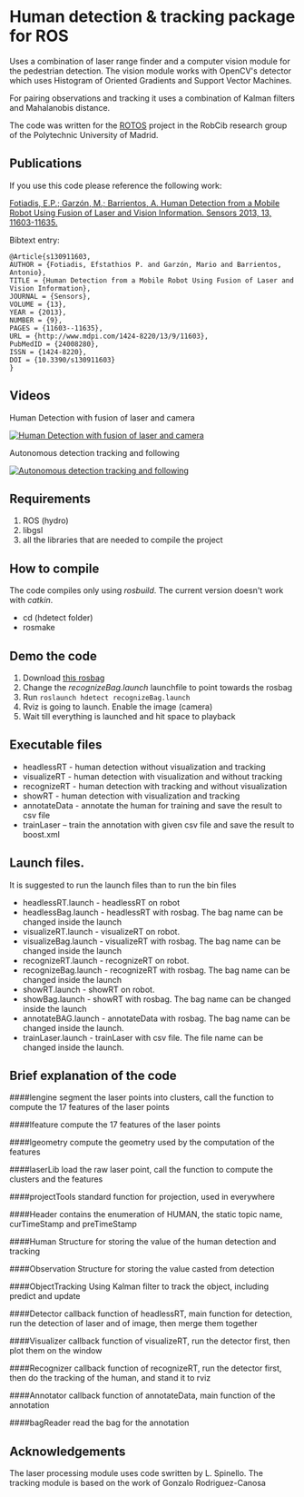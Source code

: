 Human detection & tracking package for ROS
=======

Uses a combination of laser range finder and a computer vision module for the pedestrian detection. The vision module works with OpenCV's detector which uses Histogram of Oriented Gradients and Support Vector Machines.

For pairing observations and tracking it uses a combination of Kalman filters and Mahalanobis distance.

The code was written for the [ROTOS](http://robcib.etsii.upm.es/) project in the RobCib research group of the Polytechnic University of Madrid.

## Publications

If you use this code please reference the following work:

[Fotiadis, E.P.; Garzón, M.; Barrientos, A.	Human Detection from a Mobile Robot Using Fusion of Laser and Vision Information. Sensors 2013, 13, 11603-11635.](http://www.mdpi.com/1424-8220/13/9/11603)

Bibtext entry:

```
@Article{s130911603,
AUTHOR = {Fotiadis, Efstathios P. and Garzón, Mario and Barrientos, Antonio},
TITLE = {Human Detection from a Mobile Robot Using Fusion of Laser and Vision Information},
JOURNAL = {Sensors},
VOLUME = {13},
YEAR = {2013},
NUMBER = {9},
PAGES = {11603--11635},
URL = {http://www.mdpi.com/1424-8220/13/9/11603},
PubMedID = {24008280},
ISSN = {1424-8220},
DOI = {10.3390/s130911603}
}
```

## Videos

Human Detection with fusion of laser and camera

[![Human Detection with fusion of laser and camera](http://img.youtube.com/vi/W84ERQ0LYjM/0.jpg)](http://www.youtube.com/watch?v=W84ERQ0LYjM)

Autonomous detection tracking and following

[![Autonomous detection tracking and following](http://img.youtube.com/vi/gqlUAyLwUE4/0.jpg)](http://www.youtube.com/watch?v=gqlUAyLwUE4)


## Requirements
 1. ROS (hydro)
 2. libgsl
 3. all the libraries that are needed to compile the project
 
## How to compile

The code compiles only using *rosbuild*. The current version doesn't work with *catkin*.

* cd (hdetect folder)
* rosmake

## Demo the code
 1. Download [this rosbag](https://www.dropbox.com/s/szi5szgs12amv99/moving7.bag?dl=0)
 2. Change the *recognizeBag.launch* launchfile to point towards the rosbag
 3. Run ```roslaunch hdetect recognizeBag.launch```
 4. Rviz is going to launch. Enable the image (camera)
 5. Wait till everything is launched and hit space to playback

## Executable files

* headlessRT - human detection without visualization and tracking
* visualizeRT - human detection with visualization and without tracking
* recognizeRT - human detection with tracking and without visualization
* showRT - human detection with visualization and tracking
* annotateData - annotate the human for training and save the result to csv file
* trainLaser – train the annotation with given csv file and save the result to boost.xml

## Launch files. 

It is suggested to run the launch files than to run the bin files

* headlessRT.launch - headlessRT on robot
* headlessBag.launch - headlessRT with rosbag. The bag name can be changed inside the launch
* visualizeRT.launch - visualizeRT on robot.
* visualizeBag.launch - visualizeRT with rosbag. The bag name can be changed inside the launch
* recognizeRT.launch - recognizeRT on robot.
* recognizeBag.launch - recognizeRT with rosbag. The bag name can be changed inside the launch
* showRT.launch - showRT on robot.
* showBag.launch - showRT with rosbag. The bag name can be changed inside the launch
* annotateBAG.launch - annotateData with rosbag. The bag name can be changed inside the launch.
* trainLaser.launch - trainLaser with csv file. The file name can be changed inside the launch.

## Brief explanation of the code

####lengine
segment the laser points into clusters, call the function to compute the 17 features of the laser points

####lfeature
compute the 17 features of the laser points

####lgeometry
compute the geometry used by the computation of the features

####laserLib
load the raw laser point, call the function to compute the clusters and the features

####projectTools
standard function for projection, used in everywhere

####Header
contains the enumeration of HUMAN, the static topic name, curTimeStamp and preTimeStamp


####Human
Structure for storing the value of the human detection and tracking

####Observation
Structure for storing the value casted from detection

####ObjectTracking
Using Kalman filter to track the object, including predict and update

####Detector
callback function of headlessRT, main function for detection, run the detection of laser and of image, then merge them together

####Visualizer
callback function of visualizeRT, run the detector first, then plot them on the window

####Recognizer
callback function of recognizeRT, run the detector first, then do the tracking of the human, and stand it to rviz

####Annotator
callback function of annotateData, main function of the annotation

####bagReader
read the bag for the annotation 
 
## Acknowledgements

The laser processing module uses code swritten by L. Spinello.  The tracking module is based on the work of Gonzalo Rodriguez-Canosa

